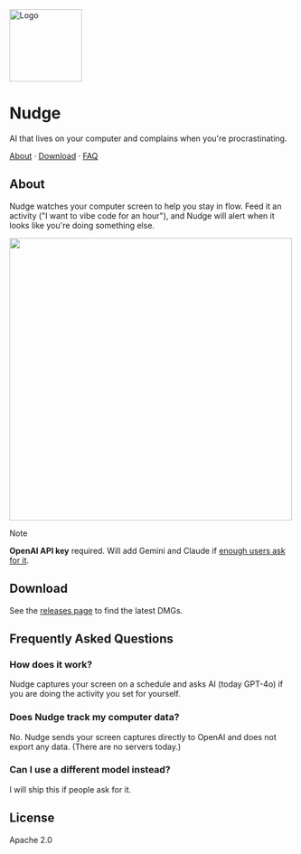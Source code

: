 
<img src="https://github.com/user-attachments/assets/1634d175-c6e7-41f7-89d9-ef0a979f0464" width="128" alt="Logo" />

# Nudge

AI that lives on your computer and complains when you're procrastinating.

<p align="left">
  <a href="#about">About</a>
  ·
  <a href="#download">Download</a>
  ·
  <a href="#faq">FAQ</a>
</p>
</p>


## About

Nudge watches your computer screen to help you stay in flow. Feed it an activity ("I want to vibe code for an hour"), and Nudge will alert when it looks like you're doing something else.

<p>
<img src="https://github.com/user-attachments/assets/3576fb54-8225-40eb-9bc5-01172c40474e" width="500" />
</p>


> [!NOTE]
>
> **OpenAI API key** required. Will add Gemini and Claude if [enough users ask for it](https://github.com/felipap/nudge/issues).

<!--
I don't see the point of these...

[![License](https://img.shields.io/badge/license-Apache%202.0-blue)](LICENSE)
[![Build Status](https://img.shields.io/github/actions/workflow/status/felipap/compass/build-nudge.yml)](https://github.com/felipap/compass/actions)
-->

## Download

See the [releases page](https://github.com/felipap/nudge/releases/latest) to find the latest DMGs.

## Frequently Asked Questions

### How does it work?

Nudge captures your screen on a schedule and asks AI (today GPT-4o) if you are doing the activity you set for yourself.

### Does Nudge track my computer data?

No. Nudge sends your screen captures directly to OpenAI and does not export any data. (There are no servers today.)

### Can I use a different model instead?

I will ship this if people ask for it.

## License

Apache 2.0

<!-- Intelligent tools for productivity. -->

<!--
## todos

A simple to-do app with MCP support. 📝
-->

<!-- ## nudge

An AI that watches your computer and prevents distractions. 👉 -->
